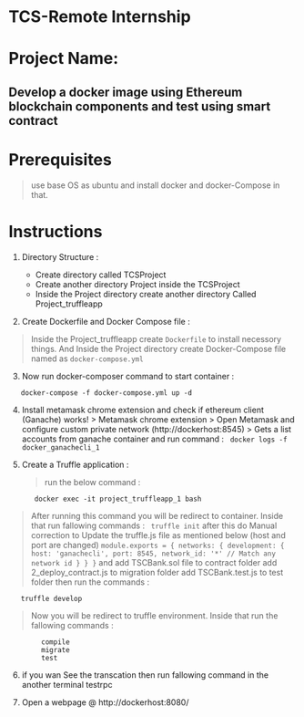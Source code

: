 # TCS-Remote Internship

# Project Name:
  ## Develop a docker image using Ethereum  blockchain components and test using smart contract
   
# Prerequisites
 > use base OS as ubuntu and install docker and docker-Compose in that.

# Instructions

1. Directory Structure : 
   - Create directory called TCSProject
   - Create another directory Project inside the TCSProject
   -  Inside the Project directory create another directory Called Project_truffleapp
   
2.  Create Dockerfile and Docker Compose file :
   > Inside the Project_truffleapp create `Dockerfile` to install necessory things.
   > And Inside the Project directory create Docker-Compose file named as `docker-compose.yml `
   
3.  Now run docker-composer command to start container :
```
   docker-compose -f docker-compose.yml up -d
```
       
4.  Install metamask chrome extension and check if ethereum client (Ganache) works!
         > Metamask chrome extension
         > Open Metamask and configure custom private network (http://dockerhost:8545)
         > Gets a list accounts from ganache container
   and run command :
    ```  docker logs -f docker_ganachecli_1 ```
   
  5. Create a Truffle application :
     > run the below command :
     ```
        docker exec -it project_truffleapp_1 bash
     ```
   > After running this command you will be redirect to container. Inside that run            fallowing  commands :
        ``` 
         truffle init
        ```
   > after this do Manual correction to Update the truffle.js file as mentioned below (host and port are changed)
    ```
          module.exports = {
              networks: {
                  development: {
                      host: 'ganachecli',
                      port: 8545,
                      network_id: '*' // Match any network id
                  }
              }
          }
       ```
   > and add TSCBank.sol file to contract folder
   > add 2_deploy_contract.js to migration folder
   > add TSCBank.test.js to test folder then run the commands :
   ```     
      truffle develop
  ```
          
  > Now you will be redirect to truffle environment. Inside that run the fallowing commands :
  ```
          compile
          migrate
          test
   ```
    
 6.  if you wan See the transcation then run fallowing command in the another terminal
      testrpc
      
 7.   Open a webpage @ http://dockerhost:8080/
          
   
